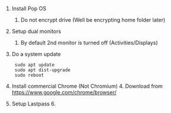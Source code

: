 1. Install Pop OS
    1. Do not encrypt drive (Well be encrypting home folder later)
2. Setup dual monitors
    1. By default 2nd monitor is turned off (Activities/Displays)
3. Do a system update

        sudo apt update
        sudo apt dist-upgrade
        sudo reboot
        
4. Install commercial Chrome (Not Chromium)
    4.  Download from https://www.google.com/chrome/browser/
5. Setup Lastpass
    6.  
  
<!--stackedit_data:
eyJoaXN0b3J5IjpbMTgxNjM0MzkzLC0xNDQwMzEwODM1LC0xNj
AyMzc3OTI3LDMwNTczODAxNl19
-->